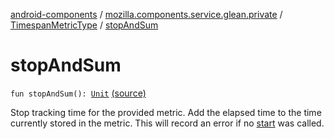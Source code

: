 [android-components](../../index.md) / [mozilla.components.service.glean.private](../index.md) / [TimespanMetricType](index.md) / [stopAndSum](./stop-and-sum.md)

# stopAndSum

`fun stopAndSum(): `[`Unit`](https://kotlinlang.org/api/latest/jvm/stdlib/kotlin/-unit/index.html) [(source)](https://github.com/mozilla-mobile/android-components/blob/master/components/service/glean/src/main/java/mozilla/components/service/glean/private/TimespanMetricType.kt#L51)

Stop tracking time for the provided metric. Add the elapsed time to the time currently
stored in the metric. This will record an error if no [start](start.md) was called.


